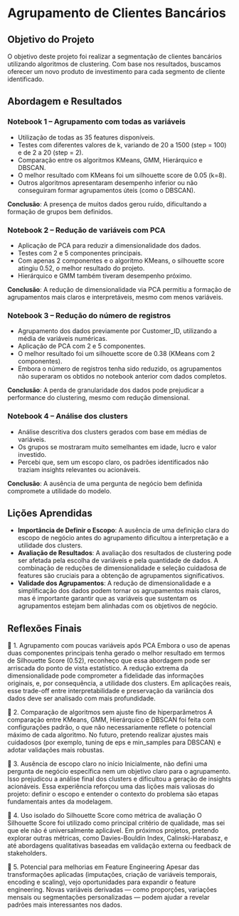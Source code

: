 
# Agrupamento de Clientes Bancários

## Objetivo do Projeto

O objetivo deste projeto foi realizar a segmentação de clientes bancários utilizando algoritmos de clustering. Com base nos resultados, buscamos oferecer um novo produto de investimento para cada segmento de cliente identificado.

## Abordagem e Resultados

### Notebook 1 – Agrupamento com todas as variáveis

- Utilização de todas as 35 features disponíveis.
- Testes com diferentes valores de k, variando de 20 a 1500 (step = 100) e de 2 a 20 (step = 2).
- Comparação entre os algoritmos KMeans, GMM, Hierárquico e DBSCAN.
- O melhor resultado com KMeans foi um silhouette score de 0.05 (k=8).
- Outros algoritmos apresentaram desempenho inferior ou não conseguiram formar agrupamentos úteis (como o DBSCAN).

**Conclusão**: A presença de muitos dados gerou ruído, dificultando a formação de grupos bem definidos.

### Notebook 2 – Redução de variáveis com PCA

- Aplicação de PCA para reduzir a dimensionalidade dos dados.
- Testes com 2 e 5 componentes principais.
- Com apenas 2 componentes e o algoritmo KMeans, o silhouette score atingiu 0.52, o melhor resultado do projeto.
- Hierárquico e GMM também tiveram desempenho próximo.

**Conclusão**: A redução de dimensionalidade via PCA permitiu a formação de agrupamentos mais claros e interpretáveis, mesmo com menos variáveis.

### Notebook 3 – Redução do número de registros

- Agrupamento dos dados previamente por Customer_ID, utilizando a média de variáveis numéricas.
- Aplicação de PCA com 2 e 5 componentes.
- O melhor resultado foi um silhouette score de 0.38 (KMeans com 2 componentes).
- Embora o número de registros tenha sido reduzido, os agrupamentos não superaram os obtidos no notebook anterior com dados completos.

**Conclusão**: A perda de granularidade dos dados pode prejudicar a performance do clustering, mesmo com redução dimensional.

### Notebook 4 – Análise dos clusters

- Análise descritiva dos clusters gerados com base em médias de variáveis.
- Os grupos se mostraram muito semelhantes em idade, lucro e valor investido.
- Percebi que, sem um escopo claro, os padrões identificados não traziam insights relevantes ou acionáveis.

**Conclusão**: A ausência de uma pergunta de negócio bem definida compromete a utilidade do modelo.

## Lições Aprendidas

- **Importância de Definir o Escopo**: A ausência de uma definição clara do escopo de negócio antes do agrupamento dificultou a interpretação e a utilidade dos clusters.
- **Avaliação de Resultados**: A avaliação dos resultados de clustering pode ser afetada pela escolha de variáveis e pela quantidade de dados. A combinação de reduções de dimensionalidade e seleção cuidadosa de features são cruciais para a obtenção de agrupamentos significativos.
- **Validade dos Agrupamentos**: A redução de dimensionalidade e a simplificação dos dados podem tornar os agrupamentos mais claros, mas é importante garantir que as variáveis que sustentam os agrupamentos estejam bem alinhadas com os objetivos de negócio.

## Reflexões Finais

🔹 1. Agrupamento com poucas variáveis após PCA
Embora o uso de apenas duas componentes principais tenha gerado o melhor resultado em termos de Silhouette Score (0.52), reconheço que essa abordagem pode ser arriscada do ponto de vista estatístico. A redução extrema da dimensionalidade pode comprometer a fidelidade das informações originais, e, por consequência, a utilidade dos clusters. Em aplicações reais, esse trade-off entre interpretabilidade e preservação da variância dos dados deve ser analisado com mais profundidade.

🔹 2. Comparação de algoritmos sem ajuste fino de hiperparâmetros
A comparação entre KMeans, GMM, Hierárquico e DBSCAN foi feita com configurações padrão, o que não necessariamente reflete o potencial máximo de cada algoritmo. No futuro, pretendo realizar ajustes mais cuidadosos (por exemplo, tuning de eps e min_samples para DBSCAN) e adotar validações mais robustas.

🔹 3. Ausência de escopo claro no início
Inicialmente, não defini uma pergunta de negócio específica nem um objetivo claro para o agrupamento. Isso prejudicou a análise final dos clusters e dificultou a geração de insights acionáveis. Essa experiência reforçou uma das lições mais valiosas do projeto: definir o escopo e entender o contexto do problema são etapas fundamentais antes da modelagem.

🔹 4. Uso isolado do Silhouette Score como métrica de avaliação
O Silhouette Score foi utilizado como principal critério de qualidade, mas sei que ele não é universalmente aplicável. Em próximos projetos, pretendo explorar outras métricas, como Davies-Bouldin Index, Calinski-Harabasz, e até abordagens qualitativas baseadas em validação externa ou feedback de stakeholders.

🔹 5. Potencial para melhorias em Feature Engineering
Apesar das transformações aplicadas (imputações, criação de variáveis temporais, encoding e scaling), vejo oportunidades para expandir o feature engineering. Novas variáveis derivadas — como proporções, variações mensais ou segmentações personalizadas — podem ajudar a revelar padrões mais interessantes nos dados.
